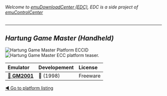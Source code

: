 ###### Welcome to [emuDownloadCenter (EDC)](https://github.com/PhoenixInteractiveNL/emuDownloadCenter/wiki/), EDC is a side project of [emuControlCenter](https://github.com/PhoenixInteractiveNL/emuControlCenter/wiki/)
***
## _Hartung Game Master (Handheld)_
![](https://raw.githubusercontent.com/wiki/PhoenixInteractiveNL/emuDownloadCenter/images_platform/ecc_gm_cell.png "Hartung Game Master Platform ECCID")
![](https://raw.githubusercontent.com/wiki/PhoenixInteractiveNL/emuDownloadCenter/images_platform/ecc_gm_teaser.png "Hartung Game Master ECC platform teaser.")

| Emulator | Developement | License |
|:---------|:-------------|:--------|
| [:file_folder: **GM2001**](https://github.com/PhoenixInteractiveNL/emuDownloadCenter/wiki/Emulator-gm2001#menu) | :red_circle: (1998) | Freeware |

[:arrow_backward: Go to platform listing](https://github.com/PhoenixInteractiveNL/emuDownloadCenter/wiki/EDC-Platform-List)
